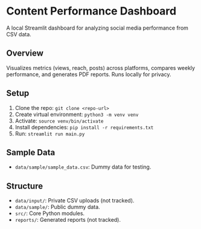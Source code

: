 # Content Performance Dashboard

A local Streamlit dashboard for analyzing social media performance from CSV data.

## Overview
Visualizes metrics (views, reach, posts) across platforms, compares weekly performance, and generates PDF reports. Runs locally for privacy.

## Setup
1. Clone the repo: `git clone <repo-url>`
2. Create virtual environment: `python3 -m venv venv`
3. Activate: `source venv/bin/activate`
4. Install dependencies: `pip install -r requirements.txt`
5. Run: `streamlit run main.py`

## Sample Data
- `data/sample/sample_data.csv`: Dummy data for testing.

## Structure
- `data/input/`: Private CSV uploads (not tracked).
- `data/sample/`: Public dummy data.
- `src/`: Core Python modules.
- `reports/`: Generated reports (not tracked).